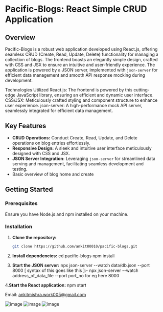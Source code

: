 # Pacific-Blogs: React Simple CRUD Application

## Overview

Pacific-Blogs is a robust web application developed using React.js, offering seamless CRUD (Create, Read, Update, Delete) functionality for managing a collection of blogs. The frontend boasts an elegantly simple design, crafted with CSS and JSX to ensure an intuitive and user-friendly experience. The application is powered by a JSON server, implemented with `json-server` for efficient data management and smooth API response mocking during development.

Technologies Utilized
React.js: The frontend is powered by this cutting-edge JavaScript library, ensuring an efficient and dynamic user interface.
CSS/JSX: Meticulously crafted styling and component structure to enhance user experience.
json-server: A high-performance mock API server, seamlessly integrated for efficient data management.

## Key Features
- **CRUD Operations:** Conduct Create, Read, Update, and Delete operations on blog entries effortlessly.
- **Responsive Design:** A sleek and intuitive user interface meticulously designed with CSS and JSX.
- **JSON Server Integration:** Leveraging `json-server` for streamlined data serving and management, facilitating seamless development and testing.
- Basic overview of blog home and create


## Getting Started

### Prerequisites

Ensure you have Node.js and npm installed on your machine.

### Installation

1. **Clone the repository:**

   ```bash
   git clone https://github.com/ankit00010/pacific-blogs.git


 2. **Install dependencies:**
    cd pacific-blogs
    npm install


3. **Start the JSON server:**
   npx json-server --watch data/db.json --port 8000   [ syntax of this goes like this ]:-  npx json-server --watch  address_of_data_file  --port port_no for eg here 8000


4.**Start the React application:**
   npm start


Email: ankitmishra.work005@gmail.com

![image](https://github.com/ankit00010/pacific-blogs-React/assets/111192702/302c8261-ad79-4a27-b1c7-c59d9fc8f7ce)
![image](https://github.com/ankit00010/pacific-blogs-React/assets/111192702/c2046c3c-1dcd-423f-8c19-b461722a21e2)
![image](https://github.com/ankit00010/pacific-blogs-React/assets/111192702/fdadbc6c-9dee-4119-ae7c-e2ec2a6865df)




